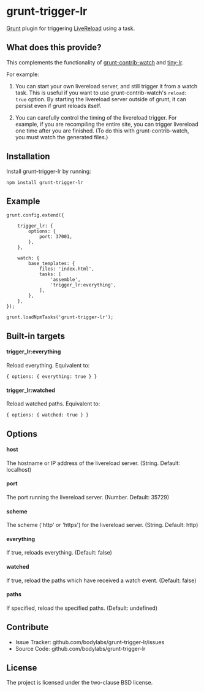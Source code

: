 grunt-trigger-lr
================

[Grunt][] plugin for triggering [LiveReload][] using a task.


What does this provide?
-----------------------

This complements the functionality of [grunt-contrib-watch][]
and [tiny-lr][].

For example:

1. You can start your own livereload server, and still trigger
   it from a watch task. This is useful if you want to use
   grunt-contrib-watch's `reload: true` option. By starting
   the livereload server outside of grunt, it can persist
   even if grunt reloads itself.

2. You can carefully control the timing of the livereload
   trigger. For example, if you are recompiling the entire
   site, you can trigger livereload one time after you are
   finished. (To do this with grunt-contrib-watch, you must
   watch the generated files.)


Installation
------------

Install grunt-trigger-lr by running:

    npm install grunt-trigger-lr


Example
-------

    grunt.config.extend({

        trigger_lr: {
            options: {
                port: 37001,
            },
        },

        watch: {
            base_templates: {
                files: 'index.html',
                tasks: [
                    'assemble',
                    'trigger_lr:everything',
                ],
            },
        },
    });

    grunt.loadNpmTasks('grunt-trigger-lr');


Built-in targets
----------------

#### trigger_lr:everything

Reload everything. Equivalent to:

    { options: { everything: true } }

#### trigger_lr:watched

Reload watched paths. Equivalent to:

    { options: { watched: true } }


Options
-------

#### host

The hostname or IP address of the livereload server. (String. Default: localhost)

#### port

The port running the livereload server. (Number. Default: 35729)

#### scheme

The scheme ('http' or 'https') for the livereload server. (String. Default: http)

#### everything

If true, reloads everything. (Default: false)

#### watched

If true, reload the paths which have received a watch event. (Default: false)

#### paths

If specified, reload the specified paths. (Default: undefined)


Contribute
----------

- Issue Tracker: github.com/bodylabs/grunt-trigger-lr/issues
- Source Code: github.com/bodylabs/grunt-trigger-lr


License
-------

The project is licensed under the two-clause BSD license.


[Grunt]: http://gruntjs.com/
[LiveReload]: http://livereload.com/
[grunt-contrib-watch]: https://github.com/gruntjs/grunt-contrib-watch
[tiny-lr]: https://github.com/mklabs/tiny-lr
